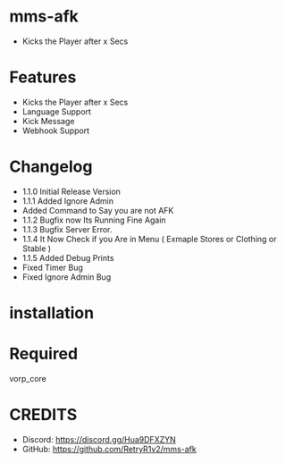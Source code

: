 # mms-afk

- Kicks the Player after x Secs

# Features
 
- Kicks the Player after x Secs
- Language Support
- Kick Message
- Webhook Support

# Changelog

- 1.1.0 Initial Release Version
- 1.1.1 Added Ignore Admin 
- Added Command to Say you are not AFK
- 1.1.2 Bugfix now Its Running Fine Again
- 1.1.3 Bugfix Server Error.
- 1.1.4 It Now Check if you Are in Menu ( Exmaple Stores or Clothing or Stable )
- 1.1.5 Added Debug Prints 
- Fixed Timer Bug
- Fixed Ignore Admin Bug

# installation 



# Required

vorp_core


# CREDITS
- Discord: https://discord.gg/Hua9DFXZYN
- GitHub: https://github.com/RetryR1v2/mms-afk